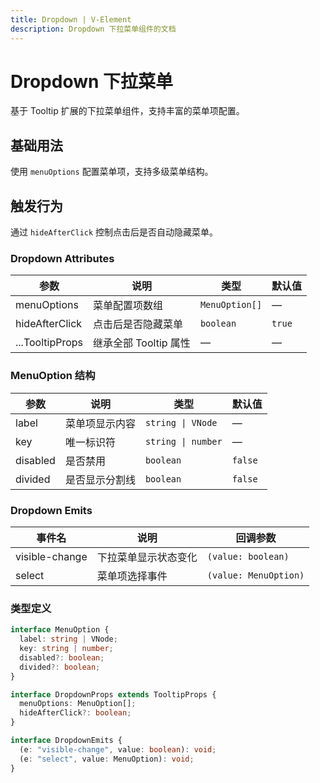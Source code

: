 ```yaml
---
title: Dropdown | V-Element
description: Dropdown 下拉菜单组件的文档
---
```


# Dropdown 下拉菜单

基于 Tooltip 扩展的下拉菜单组件，支持丰富的菜单项配置。

## 基础用法

使用 `menuOptions` 配置菜单项，支持多级菜单结构。

<preview path="../demo/Dropdown/Basic.vue" title="基础用法" description="Dropdown 组件的基础用法"></preview>

## 触发行为

通过 `hideAfterClick` 控制点击后是否自动隐藏菜单。

<!-- <preview path="../demo/Dropdown/Trigger.vue" title="触发行为" description="点击后隐藏菜单的配置"></preview> -->

### Dropdown Attributes

| 参数            | 说明                  | 类型           | 默认值 |
| --------------- | --------------------- | -------------- | ------ |
| menuOptions     | 菜单配置项数组        | `MenuOption[]` | —      |
| hideAfterClick  | 点击后是否隐藏菜单    | `boolean`      | `true` |
| ...TooltipProps | 继承全部 Tooltip 属性 | —              | —      |

### MenuOption 结构

| 参数     | 说明           | 类型               | 默认值  |
| -------- | -------------- | ------------------ | ------- |
| label    | 菜单项显示内容 | `string \| VNode`  | —       |
| key      | 唯一标识符     | `string \| number` | —       |
| disabled | 是否禁用       | `boolean`          | `false` |
| divided  | 是否显示分割线 | `boolean`          | `false` |

### Dropdown Emits

| 事件名         | 说明                 | 回调参数              |
| -------------- | -------------------- | --------------------- |
| visible-change | 下拉菜单显示状态变化 | `(value: boolean)`    |
| select         | 菜单项选择事件       | `(value: MenuOption)` |

### 类型定义

```typescript
interface MenuOption {
  label: string | VNode;
  key: string | number;
  disabled?: boolean;
  divided?: boolean;
}

interface DropdownProps extends TooltipProps {
  menuOptions: MenuOption[];
  hideAfterClick?: boolean;
}

interface DropdownEmits {
  (e: "visible-change", value: boolean): void;
  (e: "select", value: MenuOption): void;
}
```
